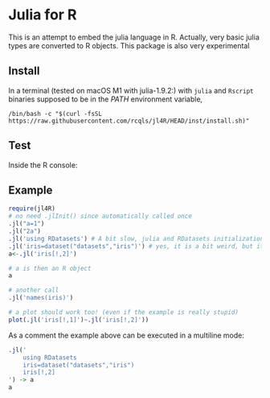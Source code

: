 # Julia for R

This is an attempt to embed the julia language in R. Actually, very basic julia types are converted to R objects. This package is also very experimental


## Install

In a terminal (tested on macOS M1 with julia-1.9.2:) with `julia` and `Rscript` binaries supposed to be in the $PATH$ environment variable,

```{bash}
/bin/bash -c "$(curl -fsSL https://raw.githubusercontent.com/rcqls/jl4R/HEAD/inst/install.sh)"
```

## Test

Inside the R console:
## Example
```{.R execute="false"}
require(jl4R)
# no need .jlInit() since automatically called once
.jl("a=1")
.jl("2a")
.jl('using RDatasets') # A bit slow, julia and RDatasets initializations
.jl('iris=dataset("datasets","iris")') # yes, it is a bit weird, but it is for testing!
a<-.jl('iris[!,2]')

# a is then an R object
a

# another call
.jl('names(iris)')

# a plot should work too! (even if the example is really stupid)
plot(.jl('iris[!,1]')~.jl('iris[!,2]'))
```
As a comment the example above can be executed in a multiline mode:
```{.R execute="false"}
.jl('
	using RDatasets
	iris=dataset("datasets","iris")
	iris[!,2]
') -> a
a
```